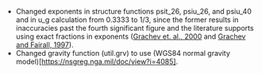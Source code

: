 - Changed exponents in structure functions psit_26, psiu_26, and psiu_40 and in u_g calculation from 0.3333 to 1/3, since the former results in inaccuracies past the fourth significant figure and the literature supports using exact fractions in exponents ([Grachev et. al., 2000](https://doi.org/10.1023/A:1002452529672) and [Grachev and Fairall, 1997](https://doi.org/10.1175/1520-0450(1997)036%3C0406:DOTMOS%3E2.0.CO;2)).
- Changed gravity function (util.grv) to use (WGS84 normal gravity model)[https://nsgreg.nga.mil/doc/view?i=4085].